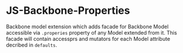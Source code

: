 # JS-Backbone-Properties

Backbone model extension which adds facade for Backbone Model accessible via `.properies` 
property of any Model extended from it. This facade will contain accessprs and mutators for 
each Model attribute decribed in `defaults`.  
